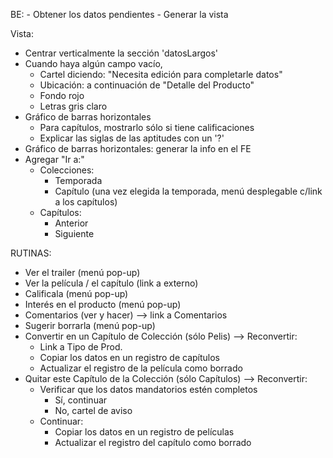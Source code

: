 BE:
	- Obtener los datos pendientes
	- Generar la vista

Vista:
- Centrar verticalmente la sección 'datosLargos'
- Cuando haya algún campo vacío,
	- Cartel diciendo: "Necesita edición para completarle datos"
	- Ubicación: a continuación de "Detalle del Producto"
	- Fondo rojo
	- Letras gris claro
- Gráfico de barras horizontales
	- Para capítulos, mostrarlo sólo si tiene calificaciones
	- Explicar las siglas de las aptitudes con un '?'
- Gráfico de barras horizontales: generar la info en el FE
- Agregar "Ir a:"
	- Colecciones:
		- Temporada
		- Capítulo (una vez elegida la temporada, menú desplegable c/link a los capítulos)
	- Capítulos:
		- Anterior
		- Siguiente

RUTINAS:
- Ver el trailer (menú pop-up)
- Ver la película / el capítulo (link a externo)
- Calificala (menú pop-up)
- Interés en el producto (menú pop-up)
- Comentarios (ver y hacer) --> link a Comentarios
- Sugerir borrarla (menú pop-up)
- Convertir en un Capítulo de Colección (sólo Pelis) --> Reconvertir:
	- Link a Tipo de Prod.
	- Copiar los datos en un registro de capítulos
	- Actualizar el registro de la película como borrado
- Quitar este Capítulo de la Colección (sólo Capítulos) --> Reconvertir:
	- Verificar que los datos mandatorios estén completos
		- Sí, continuar
		- No, cartel de aviso
	- Continuar:
		- Copiar los datos en un registro de películas
		- Actualizar el registro del capítulo como borrado
